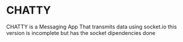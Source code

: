 # CHATTY
CHATTY is a Messaging App That transmits data using socket.io this version is incomplete but has the socket dipendencies done
